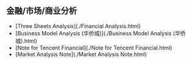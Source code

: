 ## 金融/市场/商业分析

- [Three Sheets Analysis](./Financial Analysis.html) 
- [Business Model Analysis (华侨城)](./Business Model Analysis (华侨城).html) 
- [Note for Tencent Financial](./Note for Tencent Financial.html) 
- [Market Analysis Note](./Market Analysis Note.html) 

